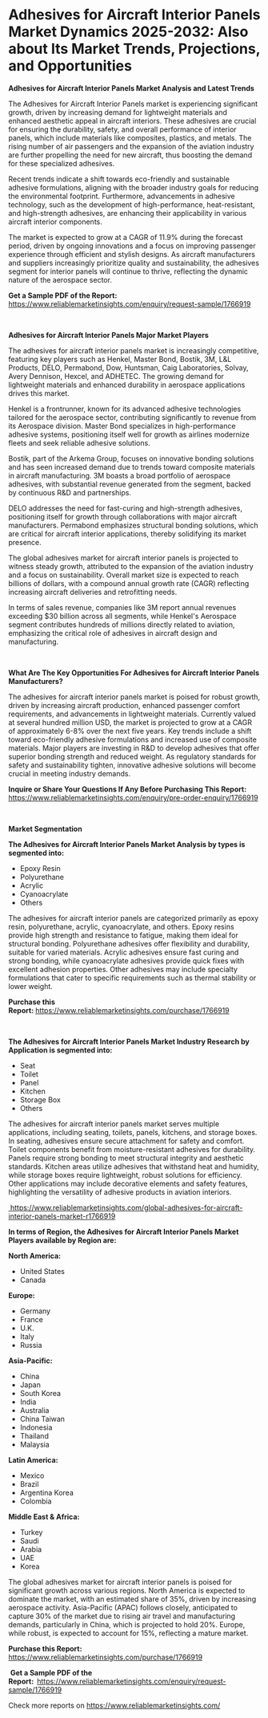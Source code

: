 <p><h1>Adhesives for Aircraft Interior Panels Market Dynamics 2025-2032: Also about Its Market Trends, Projections, and Opportunities</h1></p><p><strong>Adhesives for Aircraft Interior Panels Market Analysis and Latest Trends</strong></p>
<p><p>The Adhesives for Aircraft Interior Panels market is experiencing significant growth, driven by increasing demand for lightweight materials and enhanced aesthetic appeal in aircraft interiors. These adhesives are crucial for ensuring the durability, safety, and overall performance of interior panels, which include materials like composites, plastics, and metals. The rising number of air passengers and the expansion of the aviation industry are further propelling the need for new aircraft, thus boosting the demand for these specialized adhesives.</p><p>Recent trends indicate a shift towards eco-friendly and sustainable adhesive formulations, aligning with the broader industry goals for reducing the environmental footprint. Furthermore, advancements in adhesive technology, such as the development of high-performance, heat-resistant, and high-strength adhesives, are enhancing their applicability in various aircraft interior components.</p><p>The market is expected to grow at a CAGR of 11.9% during the forecast period, driven by ongoing innovations and a focus on improving passenger experience through efficient and stylish designs. As aircraft manufacturers and suppliers increasingly prioritize quality and sustainability, the adhesives segment for interior panels will continue to thrive, reflecting the dynamic nature of the aerospace sector.</p></p>
<p><strong>Get a Sample PDF of the Report:&nbsp;</strong> <a href="https://www.reliablemarketinsights.com/enquiry/request-sample/1766919?utm_campaign=1994&utm_medium=2&utm_source=Github&utm_content=ia&utm_term=02022025&utm_id=adhesives-for-aircraft-interior-panels">https://www.reliablemarketinsights.com/enquiry/request-sample/1766919</a></p>
<p>&nbsp;</p>
<p><strong>Adhesives for Aircraft Interior Panels Major Market Players</strong></p>
<p><p>The adhesives for aircraft interior panels market is increasingly competitive, featuring key players such as Henkel, Master Bond, Bostik, 3M, L&L Products, DELO, Permabond, Dow, Huntsman, Caig Laboratories, Solvay, Avery Dennison, Hexcel, and ADHETEC. The growing demand for lightweight materials and enhanced durability in aerospace applications drives this market.</p><p>Henkel is a frontrunner, known for its advanced adhesive technologies tailored for the aerospace sector, contributing significantly to revenue from its Aerospace division. Master Bond specializes in high-performance adhesive systems, positioning itself well for growth as airlines modernize fleets and seek reliable adhesive solutions.</p><p>Bostik, part of the Arkema Group, focuses on innovative bonding solutions and has seen increased demand due to trends toward composite materials in aircraft manufacturing. 3M boasts a broad portfolio of aerospace adhesives, with substantial revenue generated from the segment, backed by continuous R&D and partnerships.</p><p>DELO addresses the need for fast-curing and high-strength adhesives, positioning itself for growth through collaborations with major aircraft manufacturers. Permabond emphasizes structural bonding solutions, which are critical for aircraft interior applications, thereby solidifying its market presence.</p><p>The global adhesives market for aircraft interior panels is projected to witness steady growth, attributed to the expansion of the aviation industry and a focus on sustainability. Overall market size is expected to reach billions of dollars, with a compound annual growth rate (CAGR) reflecting increasing aircraft deliveries and retrofitting needs.</p><p>In terms of sales revenue, companies like 3M report annual revenues exceeding $30 billion across all segments, while Henkel's Aerospace segment contributes hundreds of millions directly related to aviation, emphasizing the critical role of adhesives in aircraft design and manufacturing.</p></p>
<p>&nbsp;</p>
<p><strong>What Are The Key Opportunities For Adhesives for Aircraft Interior Panels Manufacturers?</strong></p>
<p><p>The adhesives for aircraft interior panels market is poised for robust growth, driven by increasing aircraft production, enhanced passenger comfort requirements, and advancements in lightweight materials. Currently valued at several hundred million USD, the market is projected to grow at a CAGR of approximately 6-8% over the next five years. Key trends include a shift toward eco-friendly adhesive formulations and increased use of composite materials. Major players are investing in R&D to develop adhesives that offer superior bonding strength and reduced weight. As regulatory standards for safety and sustainability tighten, innovative adhesive solutions will become crucial in meeting industry demands.</p></p>
<p><strong>Inquire or Share Your Questions If Any Before Purchasing This Report:</strong> <a href="https://www.reliablemarketinsights.com/enquiry/pre-order-enquiry/1766919?utm_campaign=1994&utm_medium=2&utm_source=Github&utm_content=ia&utm_term=02022025&utm_id=adhesives-for-aircraft-interior-panels">https://www.reliablemarketinsights.com/enquiry/pre-order-enquiry/1766919</a></p>
<p>&nbsp;</p>
<p><strong>Market Segmentation</strong></p>
<p><strong>The Adhesives for Aircraft Interior Panels Market Analysis by types is segmented into:</strong></p>
<p><ul><li>Epoxy Resin</li><li>Polyurethane</li><li>Acrylic</li><li>Cyanoacrylate</li><li>Others</li></ul></p>
<p><p>The adhesives for aircraft interior panels are categorized primarily as epoxy resin, polyurethane, acrylic, cyanoacrylate, and others. Epoxy resins provide high strength and resistance to fatigue, making them ideal for structural bonding. Polyurethane adhesives offer flexibility and durability, suitable for varied materials. Acrylic adhesives ensure fast curing and strong bonding, while cyanoacrylate adhesives provide quick fixes with excellent adhesion properties. Other adhesives may include specialty formulations that cater to specific requirements such as thermal stability or lower weight.</p></p>
<p><strong>Purchase this Report:&nbsp;</strong><a href="https://www.reliablemarketinsights.com/purchase/1766919?utm_campaign=1994&utm_medium=2&utm_source=Github&utm_content=ia&utm_term=02022025&utm_id=adhesives-for-aircraft-interior-panels">https://www.reliablemarketinsights.com/purchase/1766919</a></p>
<p>&nbsp;</p>
<p><strong>The Adhesives for Aircraft Interior Panels Market Industry Research by Application is segmented into:</strong></p>
<p><ul><li>Seat</li><li>Toilet</li><li>Panel</li><li>Kitchen</li><li>Storage Box</li><li>Others</li></ul></p>
<p><p>The adhesives for aircraft interior panels market serves multiple applications, including seating, toilets, panels, kitchens, and storage boxes. In seating, adhesives ensure secure attachment for safety and comfort. Toilet components benefit from moisture-resistant adhesives for durability. Panels require strong bonding to meet structural integrity and aesthetic standards. Kitchen areas utilize adhesives that withstand heat and humidity, while storage boxes require lightweight, robust solutions for efficiency. Other applications may include decorative elements and safety features, highlighting the versatility of adhesive products in aviation interiors.</p></p>
<p><a href="https://www.reliablemarketinsights.com/global-adhesives-for-aircraft-interior-panels-market-r1766919?utm_campaign=1994&utm_medium=2&utm_source=Github&utm_content=ia&utm_term=02022025&utm_id=adhesives-for-aircraft-interior-panels">&nbsp;https://www.reliablemarketinsights.com/global-adhesives-for-aircraft-interior-panels-market-r1766919</a></p>
<p><strong>In terms of Region, the Adhesives for Aircraft Interior Panels Market Players available by Region are:</strong></p>
<p>
    <p> <strong> North America: </strong>
        <ul>
            <li>United States</li>
            <li>Canada</li>
        </ul>
        </p> 
    <p> <strong> Europe: </strong>
        <ul>
            <li>Germany</li>
            <li>France</li>
            <li>U.K.</li>
            <li>Italy</li>
            <li>Russia</li>
        </ul>
        </p> 
    <p> <strong> Asia-Pacific: </strong>
        <ul>
            <li>China</li>
            <li>Japan</li>
            <li>South Korea</li>
            <li>India</li>
            <li>Australia</li>
            <li>China Taiwan</li>
            <li>Indonesia</li>
            <li>Thailand</li>
            <li>Malaysia</li>
        </ul>
        </p> 
    <p> <strong> Latin America: </strong>
        <ul>
            <li>Mexico</li>
            <li>Brazil</li>
            <li>Argentina Korea</li>
            <li>Colombia</li>
        </ul>
        </p> 
    <p> <strong> Middle East & Africa: </strong>
        <ul>
            <li>Turkey</li>
            <li>Saudi</li>
            <li>Arabia</li>
            <li>UAE</li>
            <li>Korea</li>
        </ul>
    </p>
    </p>
<p><p>The global adhesives market for aircraft interior panels is poised for significant growth across various regions. North America is expected to dominate the market, with an estimated share of 35%, driven by increasing aerospace activity. Asia-Pacific (APAC) follows closely, anticipated to capture 30% of the market due to rising air travel and manufacturing demands, particularly in China, which is projected to hold 20%. Europe, while robust, is expected to account for 15%, reflecting a mature market.</p></p>
<p><strong>Purchase this Report: </strong><a href="https://www.reliablemarketinsights.com/purchase/1766919?utm_campaign=1994&utm_medium=2&utm_source=Github&utm_content=ia&utm_term=02022025&utm_id=adhesives-for-aircraft-interior-panels">https://www.reliablemarketinsights.com/purchase/1766919</a></p>
<p>&nbsp;<strong>Get a Sample PDF of the Report:&nbsp;&nbsp;</strong><a href="https://www.reliablemarketinsights.com/enquiry/request-sample/1766919?utm_campaign=1994&utm_medium=2&utm_source=Github&utm_content=ia&utm_term=02022025&utm_id=adhesives-for-aircraft-interior-panels">https://www.reliablemarketinsights.com/enquiry/request-sample/1766919</a></p>
<p><strong></strong></p>
<p>Check more reports on <a href="https://www.reliablemarketinsights.com/?utm_campaign=1994&utm_medium=2&utm_source=Github&utm_content=ia&utm_term=02022025&utm_id=adhesives-for-aircraft-interior-panels">https://www.reliablemarketinsights.com/</a></p>
